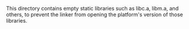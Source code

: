 This directory contains empty static libraries such as libc.a, libm.a, and
others, to prevent the linker from opening the platform's version of those
libraries.

